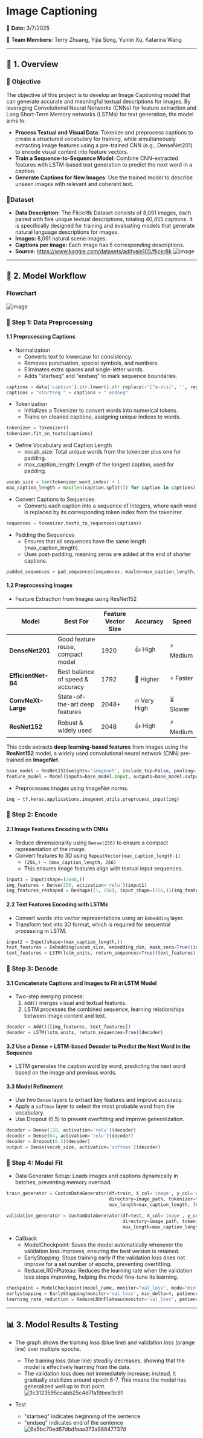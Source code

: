 # **Image Captioning**  
📅 **Date:** 3/7/2025

👥 **Team Members:** Terry Zhuang, Yijia Song, Yunlei Xu, Katarina Wang

---

## **🌟 1. Overview**  

### **🎯 Objective**  
The objective of this project is to develop an Image Captioning model that can generate accurate and meaningful textual descriptions for images. By leveraging Convolutional Neural Networks (CNNs) for feature extraction and Long Short-Term Memory networks (LSTMs) for text generation, the model aims to:
- **Process Textual and Visual Data**: Tokenize and preprocess captions to create a structured vocabulary for training, while simultaneously extracting image features using a pre-trained CNN (e.g., DenseNet201) to encode visual content into feature vectors.  
- **Train a Sequence-to-Sequence Model**: Combine CNN-extracted features with LSTM-based text generation to predict the next word in a caption.
- **Generate Captions for New Images**: Use the trained model to describe unseen images with relevant and coherent text.

### **📂Dataset**  
- **Data Description**: The Flickr8k Dataset consists of 8,091 images, each paired with five unique textual descriptions, totaling 40,455 captions. It is specifically designed for training and evaluating models that generate natural language descriptions for images.
- **Images:** 8,091 natural scene images.
- **Captions per image:** Each image has 5 corresponding descriptions.
- **Source:** https://www.kaggle.com/datasets/adityajn105/flickr8k
![image](https://github.com/user-attachments/assets/8a8360c4-7803-44e8-b0c5-109a95f16702)

---

## **🔄 2. Model Workflow**  

### **Flowchart**  
![image](https://github.com/user-attachments/assets/0555ff8f-a24a-41a8-acd2-65b31b388634)


### **📌 Step 1: Data Preprocessing**  
#### 1.1 Preprocessing Captions 
- Normalization
  - Converts text to lowercase for consistency.
  - Removes punctuation, special symbols, and numbers.
  - Eliminates extra spaces and single-letter words.
  - Adds "startseq" and "endseq" to mark sequence boundaries.

```python
captions = data['caption'].str.lower().str.replace(r'[^a-z\s]', '', regex=True).str.replace(r'\s+', ' ', regex=True).apply(lambda x: ' '.join([w for w in x.split() if len(w) > 1]))
captions = "startseq " + captions + " endseq"
```
- Tokenization
  - Initializes a Tokenizer to convert words into numerical tokens.
  - Trains on cleaned captions, assigning unique indices to words.
  
```python
tokenizer = Tokenizer()
tokenizer.fit_on_texts(captions)
```
- Define Vocabulary and Caption Length
  - vocab_size: Total unique words from the tokenizer plus one for padding.
  - max_caption_length: Length of the longest caption, used for padding.

```python
vocab_size = len(tokenizer.word_index) + 1
max_caption_length = max(len(caption.split()) for caption in captions)
```
- Convert Captions to Sequences
  - Converts each caption into a sequence of integers, where each word is replaced by its corresponding token index from the tokenizer.
  
```python
sequences = tokenizer.texts_to_sequences(captions)
```
- Padding the Sequences
  - Ensures that all sequences have the same length (max_caption_length).
  - Uses post-padding, meaning zeros are added at the end of shorter captions.

```python
padded_sequences = pad_sequences(sequences, maxlen=max_caption_length, padding='post')
```

#### 1.2 Preprocessing Images
- Feature Extraction from Images using ResNet152

| **Model**            | **Best For**                          | **Feature Vector Size** | **Accuracy**     | **Speed**     |
|----------------------|--------------------------------------|------------------|---------------|-------------|
| **DenseNet201**      | Good feature reuse, compact model  | 1920             | 👍 High       | ⚡ Medium   |
| **EfficientNet-B4**  | Best balance of speed & accuracy   | 1792             | 🚀 Higher     | ⚡ Faster   |
| **ConvNeXt-Large**   | State-of-the-art deep features     | 2048+            | 🔥 Very High  | ⏳ Slower   |
| **ResNet152**        | Robust & widely used               | 2048             | 👍 High       | ⚡ Medium   |

This code extracts **deep learning-based features** from images using the **ResNet152** model, a widely used convolutional neural network (CNN) pre-trained on **ImageNet**.

```python
base_model = ResNet152(weights='imagenet', include_top=False, pooling='avg')
feature_model = Model(inputs=base_model.input, outputs=base_model.output)
```

- Preprocesses images using ImageNet norms.
  
```python
img = tf.keras.applications.imagenet_utils.preprocess_input(img)
```


### **📌 Step 2: Encode**  
#### 2.1 Image Features Encoding with CNNs 
- Reduce dimensionality using `Dense(256)` to ensure a compact representation of the image.  
- Convert features to 3D using `RepeatVector(max_caption_length-1)`
  - `(256,) → (max_caption_length, 256)`
  - This ensures image features align with textual input sequences.
  
```python
input1 = Input(shape=(2048,))
img_features = Dense(256, activation='relu')(input1)
img_features_reshaped = Reshape((1, 256), input_shape=(256,))(img_features)  # Convert to 3D
```

#### 2.2 Text Features Encoding with LSTMs
- Convert words into vector representations using an `Embedding` layer.  
- Transform text into 3D format, which is required for sequential processing in LSTM.

```python
input2 = Input(shape=(max_caption_length,))
text_features = Embedding(vocab_size, embedding_dim, mask_zero=True)(input2)
text_features = LSTM(lstm_units, return_sequences=True)(text_features)
```


### **📌 Step 3: Decode**  
#### 3.1 Concatenate Captions and Images to Fit in LSTM Model  
- Two-step merging process:  
  1. `Add()` merges visual and textual features.  
  2. LSTM processes the combined sequence, learning relationships between image content and text.  

```python
decoder = Add()([img_features, text_features])
decoder = LSTM(lstm_units, return_sequences=True)(decoder)
```

#### 3.2 Use a Dense + LSTM-based Decoder to Predict the Next Word in the Sequence
- LSTM generates the caption word by word, predicting the next word based on the image and previous words.  

#### 3.3 Model Refinement
- Use two `Dense` layers to extract key features and improve accuracy.  
- Apply a `softmax` layer to select the most probable word from the vocabulary.  
- Use Dropout (0.5) to prevent overfitting and improve generalization.  

```python
decoder = Dense(128, activation='relu')(decoder)
decoder = Dense(64, activation='relu')(decoder)
decoder = Dropout(0.5)(decoder) 
output = Dense(vocab_size, activation='softmax')(decoder)
```

### **📌 Step 4: Model Fit** 
- Data Generator Setup: Loads images and captions dynamically in batches, preventing memory overload.

```python
train_generator = CustomDataGenerator(df=train, X_col='image', y_col='caption', batch_size=64, 
                                      directory=image_path, tokenizer=tokenizer, vocab_size=vocab_size, 
                                      max_length=max_caption_length, features=features)

validation_generator = CustomDataGenerator(df=test, X_col='image', y_col='caption', batch_size=64, 
                                           directory=image_path, tokenizer=tokenizer, vocab_size=vocab_size, 
                                           max_length=max_caption_length, features=features)
```
- Callback
  - ModelCheckpoint: Saves the model automatically whenever the validation loss improves, ensuring the best version is retained.
  - EarlyStopping: Stops training early if the validation loss does not improve for a set number of epochs, preventing overfitting.
  - ReduceLROnPlateau: Reduces the learning rate when the validation loss stops improving, helping the model fine-tune its learning.

```python
checkpoint = ModelCheckpoint(model_name, monitor="val_loss", mode="min", save_best_only=True, verbose=1)
earlystopping = EarlyStopping(monitor='val_loss', min_delta=0, patience=5, verbose=1, restore_best_weights=True)
learning_rate_reduction = ReduceLROnPlateau(monitor='val_loss', patience=3, verbose=1, factor=0.2, min_lr=1e-8)
```

---

## **📊 3. Model Results & Testing**  
- The graph shows the training loss (blue line) and validation loss (orange line) over multiple epochs.
  - The training loss (blue line) steadily decreases, showing that the model is effectively learning from the data.
  - The validation loss does not immediately increase; instead, it gradually stabilizes around epoch 6-7. This means the model has generalized well up to that point.
![1c3123595ccabb25c4d7fa19bee3c91](https://github.com/user-attachments/assets/38582913-d6c3-447c-86ee-617a57df6309)

- Test
  - "startseq" indicates beginning of the sentence
  - "endseq" indicates end of the sentence
![6a5bc70ed67dbdfaaa373a98647737d](https://github.com/user-attachments/assets/f6fd8f4d-0277-4fae-9bc1-f05f7b7c3807)
